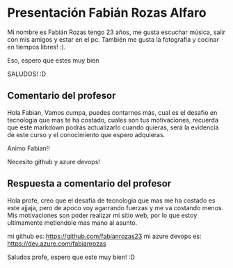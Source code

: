 
# Presentación Fabián Rozas Alfaro

Mi nombre es Fabián Rozas tengo 23 años, me gusta escuchar música, salir con mis amigos y estar en el pc. También me gusta la fotografia y cocinar en tiempos libres! :).

Eso, espero que estes muy bien


SALUDOS! :D 


## Comentario del profesor

Hola Fabian, Vamos cumpa, puedes contarnos más, cual es el desafio en tecnología que mas te ha costado, cuales son tus motivaciones, recuerda que este markdown podrás actualizarlo cuando quieras, será la evidencia de este curso y el conocimiento que espero adquieras. 

Animo Fabian!!

Necesito github y azure devops!

## Respuesta a comentario del profesor

Hola profe, creo que el desafia de tecnologia que mas me ha costado es este ajjaja, pero de apoco voy agarrando fuerzas y me va costando menos. Mis motivaciones son poder realizar mi sitio web, por lo que estoy ultimamente metiendole mas mano al asunto. 

mi github es: https://github.com/fabianrozas23
mi azure devops es: https://dev.azure.com/fabianrozas

Saludos profe, espero que este muy bien! :D 
